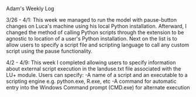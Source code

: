 Adam's Weekly Log

3/26 - 4/1: This week we managed to run the model with pause-button changes on Luca's machine using his local Python installation.
Afterward, I changed the method of calling Python scripts through the extension to be agnostic to location of a user's Python installation.
Next on the list is to allow users to specify a script file and scripting language to call any custom script using the pause functionality.

4/2 - 4/9: This week I completed allowing users to specify information about external script
execution in the landuse.txt file associated with the LU+ module. Users can specify:
-A name of a script and an executable to a scripting engine e.g. python.exe, R.exe, etc
-A command for automatic entry into the Windows Command prompt (CMD.exe) for alternate execution